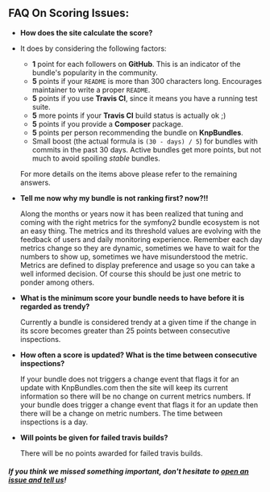 ## FAQ On Scoring Issues:

* **How does the site calculate the score?**

* It does by considering the following factors:

    * **1** point for each followers on **GitHub**. This is an indicator of the bundle's popularity in the community.
    * **5** points if your `README` is more than 300 characters long. Encourages maintainer to write a proper `README`.
    * **5** points if you use **Travis CI**, since it means you have a running test suite.
    * **5** more points if your **Travis CI** build status is actually ok ;)
    * **5** points if you provide a **Composer** package.
    * **5** points per person recommending the bundle on **KnpBundles**.
    * Small boost (the actual formula is `(30 - days) / 5`) for bundles with commits in the past 30 days. Active bundles get more points, but not much to avoid spoiling *stable* bundles.

    For more details on the items above please refer to the remaining answers.

* **Tell me now why my bundle is not ranking first? now?!!**

    Along the months or years now it has been realized that tuning and coming
    with the right metrics for the symfony2 bundle ecosystem is not an easy thing.
    The metrics and its threshold values are evolving with the feedback of users
    and daily monitoring experience. Remember each day metrics change so they are
    dynamic, sometimes we have to wait for the numbers to show up, sometimes we have
    misunderstood the metric. Metrics are defined to display preference and usage
    so you can take a well informed decision. Of course this should be just one
    metric to ponder among others.

* **What is the minimum score your bundle needs to have before it is regarded as trendy?**

    Currently a bundle is considered trendy at a given time if the change
    in its score becomes greater than 25 points between consecutive inspections.

* **How often a score is updated? What is the time between consecutive inspections?**

    If your bundle does not triggers a change event that flags it for an update with
    KnpBundles.com then the site will keep its current information so there will
    be no change on current metrics numbers. If your bundle does trigger a change
    event that flags it for an update then there will be a change on metric numbers.
    The time between inspections is a day.

* **Will points be given for failed travis builds?**

    There will be no points awarded for failed travis builds.

##### If you think we missed something important, don't hesitate to [open an issue and tell us](https://github.com/KnpLabs/KnpBundles/issues/new)!
